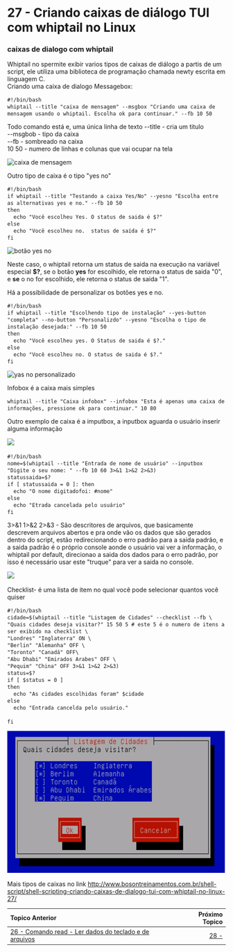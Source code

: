 # 27 - Criando caixas de diálogo TUI com whiptail no Linux

### caixas de dialogo com whiptail

Whiptail no spermite exibir varios tipos de caixas de diálogo a partis de um script, ele utiliza uma biblioteca de programação chamada newty escrita em linguagem C.   
Criando uma caixa de dialogo Messagebox:  
```
#!/bin/bash
whiptail --title "caixa de mensagem" --msgbox "Criando uma caixa de mensagem usando o whiptail. Escolha ok para continuar." --fb 10 50
```
Todo comando está e, uma única linha de texto
--title - cria um titulo  
--msgbob - tipo da caixa  
--fb - sombreado na caixa  
10 50 - numero de linhas e colunas que vai ocupar na tela  

![](imagem/messagebox.png "caixa de mensagem")  

Outro tipo de caixa é o tipo "yes no"
```
#!/bin/bash
if whiptail --title "Testando a caixa Yes/No" --yesno "Escolha entre as alternativas yes e no." --fb 10 50
then
  echo "Você escolheu Yes. O status de saida é $?"
else
  echo "Você escolheu no.  status de saída é $?"
fi
```
![](imagem/yesnobox.png "botão yes no")

Neste caso, o whiptail retorna um status de saida na execução na variável especial **$?**, se o botão **yes** for escolhido, ele retorna o status de saida "0", e **se** o no for escolhido, ele retorna o status de saida "1".  

Há a possibilidade de personalizar os botões yes e no.
```
#!/bin/bash
if whiptail --title "Escolhendo tipo de instalação" --yes-button "completa" --no-button "Personalizdo" --yesno "Escolha o tipo de instalação desejada:" --fb 10 50
then
  echo "Você escolheu yes. O Status de saida é $?."
else
  echo "Você escolheu no. O status de saida é $?."
fi 
```
![](imagem/yesnobotaopersonalizado.png "yas no personalizado")

Infobox é a caixa mais simples
```
whiptail --title "Caixa infobox" --infobox "Esta é apenas uma caixa de informações, pressione ok para continuar." 10 80
```

Outro exemplo de caixa é a imputbox, a inputbox aguarda o usuário inserir alguma informação

![](imagem/inputbox.png)

```
#!/bin/bash
nome=$(whiptail --title "Entrada de nome de usuário" --inputbox "Digite o seu nome: " --fb 10 60 3>&1 1>&2 2>&3)
statussaida=$?
if [ statussaida = 0 ]: then
  echo "O nome digitadofoi: #nome"
else
  echo "Etrada cancelada pelo usuário"
fi
```
3>&1 1>&2 2>&3 - São descritores de arquivos, que basicamente descrevem arquivos abertos e pra onde vão os dados que são gerados dentro do script, estão redirecionando o erro padrão para a saida padrão, e a saida padrão é o próprio console aonde o usuário vai ver a informação, o whiptail por default, direcionao a saida dos dados para o erro padrão, por isso é necessário usar este "truque" para ver a saida no console.  
 
![](messageboxsimples.png)

Checklist- é uma lista de item no qual você pode selecionar quantos você quiser

```
#!/bin/bash
cidade=$(whiptail --title "Listagem de Cidades" --checklist --fb \ 
"Quais cidades deseja visitar?" 15 50 5 # este 5 é o numero de itens a ser exibido na checklist \ 
"Londres" "Inglaterra" ON \
"Berlin" "Alemanha" OFF \
"Toronto" "Canadá" OFF\
"Abu Dhabi" "Emirados Arabes" OFF \
"Pequim" "China" OFF 3>&1 1>&2 2>&3)
status=$?
if [ $status = 0 ]
then
  echo "As cidades escolhidas foram" $cidade
else
  echo "Entrada cancelda pelo usuário."

fi
```
![](imagens/checklist.png)

Mais tipos de caixas no link http://www.bosontreinamentos.com.br/shell-script/shell-scripting-criando-caixas-de-dialogo-tui-com-whiptail-no-linux-27/  
 



|Topico Anterior|Próximo Topico|
|:---|---:|
|[26 - Comando read - Ler dados do teclado e de arquivos](LerDadosComandoRead.md)|[28 - ]()|
